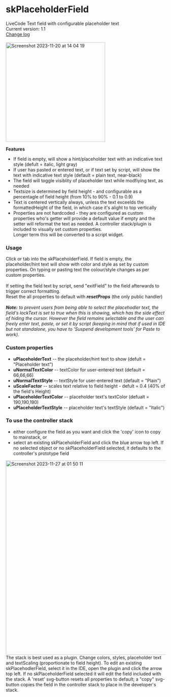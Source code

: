 # skPlaceholderField
LiveCode Text field with configurable placeholder text<br>
Current version: 1.1 <br>[Change log](changelog.md)<br><br>
<img width="313" alt="Screenshot 2023-11-20 at 14 04 19" src="https://github.com/stam66/skPlaceholderField/assets/5677273/51013728-38c8-4c16-9a79-d0b3ecc071b3">

**Features**
 - If field is empty, will show a hint/placeholder text with an indicative text style (defult = italic, light gray)
 - If user has pasted or entered text, or if text set by script, will show the text with indicative text style (default = plain text, near-black)
 - The field will toggle visiblity of placeholder text while modfiying text, as needed
 - Textsize is determined by field height - and configurable as a percentagle of field height (from 10% to 90% - 0.1 to 0.9)
 - Text is centered vertically always, unless the text exceelds the formattedHeight of the field, in which case it's alight to top vertically
 - Properties are not hardcoded - they are configured as custom properties who's getter will provide a default value if empty and the setter will reformat the text as needed.
A controller stack/plugin is included to visually set custom properties.<br>
Longer term this will be converted to a script widget. <br>

### Usage
Click or tab into the skPlaceholderField. If field is empty, the placeholder/hint text will show with color and style as set by custom properties. On typing or pasting text the colour/style changes as per custom properties. <br><br>
If setting the field text by script, send "exitField" to the field afterwards to trigger correct formatting.<br>
Reset the all properties to default with **_resetProps_** (the only public handler)<br><br>
_**Note:** to prevent users from being able to select the placehodler text, the field's lockText is set to true when this is showing, which has the side effect of hiding the cursor. However the field remains selectable and the user can freely enter text, paste, or set it by script (keeping in mind that if used in IDE but not standalone, you have to '_Suspend development tools_' for Paste to work)._
### Custom properties
* **uPlaceholderText** -- the placeholder/hint text to show (defult = "Placeholder text")
* **uNormalTextColor** -- textColor for user-entered text (default = 66,66,66)
* **uNormalTextStyle** -- textStyle for user-entered text (default = "Plain")
* **uScaleFactor** -- scales text relative to field height - defult = 0.4 (40% of the field's Height)
* **uPlaceholderTextColor** -- placeholder text's textColor (defualt = 190,190,190)
* **uPlaceholderTextStyle** -- placeholder text's textStyle (default = "Italic")

### To use the controller stack
- either configure the field as you want and click the 'copy' icon to copy to mainstack, or
- select an existing skPlaceholderField and click the blue arrow top left. If no selected object or no skPlaceholderField selected, it defaults to the controller's prototype field

<img width="611" alt="Screenshot 2023-11-27 at 01 50 11" src="https://github.com/stam66/skPlaceholderField/assets/5677273/0f754c94-597b-4552-ae41-d426e7c515fd">
<br>
The stack is best used as a plugin. Change colors, styles, placeholder text and textScaling (proportionate to field height). To edit an existing skPlacehodlerField, select it in the IDE, open the plugin and click the arrow top left. If no skPlaceholderField selected it will edit the field included with the stack.
A 'reset' svg-button resets all properties to default; a "copy" svg-button copies the field in the controller stack to place in the developer's stack.
